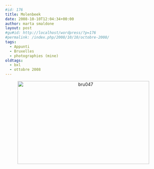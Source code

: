 ```yaml
---
#id: 176
title: Molenbeek
date: 2008-10-10T12:04:34+00:00
author: marta smaldone
layout: post
#gu#id: http://localhost/wordpress/?p=176
#permalink: /index.php/2008/10/10/octobre-2008/
tags:
  - Appunti
  - Bruxelles
  - photographies (mine)
oldtags:
  - bxl
  - ottobre 2008
---
```

<p style="text-align: center;">
  <a href="{{ site.url }}/images/uploads/2009/06/bru047.jpg"><img class="aligncenter wp-image-175 size-full" title="bru047" src="{{ site.url }}/images/uploads/2009/06/bru047.jpg" alt="bru047" width="425" height="268" srcset="{{ site.url }}/images/uploads/2009/06/bru047.jpg 425w, {{ site.url }}/images/uploads/2009/06/bru047-300x189.jpg 300w" sizes="(max-width: 425px) 100vw, 425px" /></a>
</p>